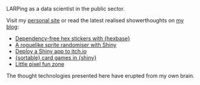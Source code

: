 LARPing as a data scientist in the public sector.

Visit my [personal site](https://www.matt-dray.com/) or read the latest realised showerthoughts on [my blog](https://www.rostrum.blog/):

<!-- BLOG-POST-LIST:START -->
- [Dependency-free hex stickers with {hexbase}](https://www.rostrum.blog/posts/2025-01-31-hexbase/index.html)
- [A roguelike sprite randomiser with Shiny](https://www.rostrum.blog/posts/2024-12-15-sprite-builder/index.html)
- [Deploy a Shiny app to itch.io](https://www.rostrum.blog/posts/2024-11-16-itch/index.html)
- [{sortable} card games in {shiny}](https://www.rostrum.blog/posts/2024-10-25-not-balatro/index.html)
- [Little pixel fun zone](https://www.rostrum.blog/posts/2024-09-15-shiny-pixel/index.html)
<!-- BLOG-POST-LIST:END -->

The thought technologies presented here have erupted from my own brain.
